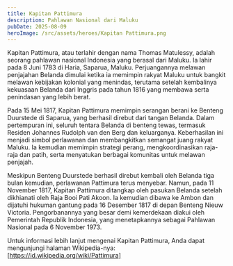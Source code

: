 ```yaml
---
title: Kapitan Pattimura
description: Pahlawan Nasional dari Maluku
pubDate: 2025-08-09
heroImage: /src/assets/heroes/Kapitan Pattimura.png
---
```

Kapitan Pattimura, atau terlahir dengan nama Thomas Matulessy, adalah seorang pahlawan nasional Indonesia yang berasal dari Maluku. Ia lahir pada 8 Juni 1783 di Haria, Saparua, Maluku. Perjuangannya melawan penjajahan Belanda dimulai ketika ia memimpin rakyat Maluku untuk bangkit melawan kebijakan kolonial yang menindas, terutama setelah kembalinya kekuasaan Belanda dari Inggris pada tahun 1816 yang membawa serta penindasan yang lebih berat.

Pada 15 Mei 1817, Kapitan Pattimura memimpin serangan berani ke Benteng Duurstede di Saparua, yang berhasil direbut dari tangan Belanda. Dalam pertempuran ini, seluruh tentara Belanda di benteng tewas, termasuk Residen Johannes Rudolph van den Berg dan keluarganya. Keberhasilan ini menjadi simbol perlawanan dan membangkitkan semangat juang rakyat Maluku. Ia kemudian memimpin strategi perang, mengkoordinasikan raja-raja dan patih, serta menyatukan berbagai komunitas untuk melawan penjajah.

Meskipun Benteng Duurstede berhasil direbut kembali oleh Belanda tiga bulan kemudian, perlawanan Pattimura terus menyebar. Namun, pada 11 November 1817, Kapitan Pattimura ditangkap oleh pasukan Belanda setelah dikhianati oleh Raja Booi Pati Akoon. Ia kemudian dibawa ke Ambon dan dijatuhi hukuman gantung pada 16 Desember 1817 di depan Benteng Nieuw Victoria. Pengorbanannya yang besar demi kemerdekaan diakui oleh Pemerintah Republik Indonesia, yang menetapkannya sebagai Pahlawan Nasional pada 6 November 1973.

Untuk informasi lebih lanjut mengenai Kapitan Pattimura, Anda dapat mengunjungi halaman Wikipedia-nya: [https://id.wikipedia.org/wiki/Pattimura]
